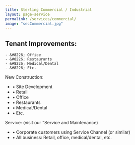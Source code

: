 ```yaml
---
title: Sterling Commercial / Industrial
layout: page-service
permalink: /services/commercial/
image: "secCommercial.jpg"
---
```


Tenant Improvements:
-
    - &#8226; Office
    - &#8226; Restaurants
    - &#8226; Medical/Dental
    - &#8226; Etc.

New Construction:

- &#8226; Site Development
- &#8226; Retail 
- &#8226; Office
- &#8226; Restaurants
- &#8226; Medical/Dental
- &#8226; Etc.

Service: (visit our "Service and Maintenance)

- &#8226; Corporate customers using Service Channel (or similar)
- &#8226; All business: Retail, office, medical/dental, etc.

